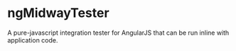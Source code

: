 # ngMidwayTester

A pure-javascript integration tester for AngularJS that can be run inline with application code.  
